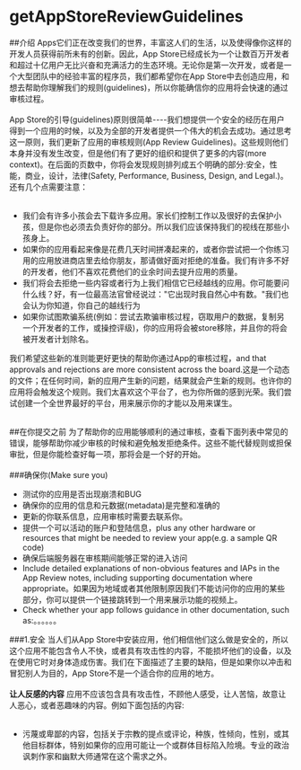 # getAppStoreReviewGuidelines
##介绍
Apps它们正在改变我们的世界，丰富这人们的生活，以及使得像你这样的开发人员获得前所未有的创新。因此，App Store已经成长为一个让数百万开发者和超过十亿用户无比兴奋和充满活力的生态环境。无论你是第一次开发，或者是一个大型团队中的经验丰富的程序员，我们都希望你在App Store中去创造应用，和想去帮助你理解我们的规则(guidelines)，所以你能确信你的应用将会快速的通过审核过程。<br>
<br>
App Store的引导(guidelines)原则很简单----我们想提供一个安全的经历在用户得到一个应用的时候，以及为全部的开发者提供一个伟大的机会去成功。通过思考这一原则，我们更新了应用的审核规则(App Review Guidelines)。这些规则他们本身并没有发生改变，但是他们有了更好的组织和提供了更多的内容(more context)。在后面的页数中，你将会发现规则排列成五个明确的部分:安全，性能，商业，设计，法律(Safety, Performance, Business, Design, and Legal.)。还有几个点需要注意：<br>
<br>
- 我们会有许多小孩会去下载许多应用。家长们控制工作以及很好的去保护小孩，但是你也必须去负责好你的部分。所以我们应该保持我们的视线在那些小孩身上。
- 如果你的应用看起来像是花费几天时间拼凑起来的，或者你尝试把一个你练习用的应用放进商店里去给你朋友，那请做好面对拒绝的准备。我们有许多不好的开发者，他们不喜欢花费他们的业余时间去提升应用的质量。
- 我们将会去拒绝一些内容或者行为上我们相信它已经越线的应用。你可能要问什么线？好，有一位最高法官曾经说过："它出现时我自然心中有数。"我们也会认为你知道，你自己的越线行为
- 如果你试图欺骗系统(例如：尝试去欺骗审核过程，窃取用户的数据，复制另一个开发者的工作，或操控评级)，你的应用将会被store移除，并且你的将会被开发者计划除名。

我们希望这些新的准则能更好更快的帮助你通过App的审核过程，and that approvals and rejections are more consistent across the board.这是一个动态的文件；在任何时间，新的应用产生新的问题，结果就会产生新的规则。也许你的应用将会触发这个规则。我们太喜欢这个平台了，也为你所做的感到光荣。我们尝试创建一个全世界最好的平台，用来展示你的才能以及用来谋生。<br>
<br>

##在你提交之前
为了帮助你的应用能够顺利的通过审核，查看下面列表中常见的错误，能够帮助你减少审核的时候和避免触发拒绝条件。这些不能代替规则或担保审批，但是你能检查好每一项，那将会是一个好的开始。<br>
<br>
###确保你(Make sure you)
- 测试你的应用是否出现崩溃和BUG
- 确保你的应用的信息和元数据(metadata)是完整和准确的
- 更新的你联系信息，应用审核时需要去联系你。
- 提供一个可以活动的账户和登陆信息，plus any other hardware or resources that might be needed to review your app(e.g. a sample QR code)
- 确保后端服务器在审核期间能够正常的进入访问
- Include detailed explanations of non-obvious features and IAPs in the App Review notes, including supporting documentation where appropriate。如果因为地域或者其他限制原因我们不能访问你的应用的某些部分，你可以提供一个链接跳转到一个用来展示功能的视频上。
- Check whether your app follows guidance in other documentation, such as:。。。。。。

###1.安全
当人们从App Store中安装应用，他们相信他们这么做是安全的，所以这个应用不能包含令人不快，或者具有攻击性的内容，不能损坏他们的设备，以及在使用它时对身体造成伤害。我们在下面描述了主要的缺陷，但是如果你以冲击和冒犯别人为目的，App Store不是一个适合你的应用的地方。<br>
<br>
**让人反感的内容**
应用不应该包含具有攻击性，不顾他人感受，让人苦恼，故意让人恶心，或者恶趣味的内容。例如下面包括的内容:<br>
<br>
- 污蔑或卑鄙的内容，包括关于宗教的提点或评论，种族，性倾向，性别，或其他目标群体，特别如果你的应用可能让一个或群体目标陷入险境。专业的政治讽刺作家和幽默大师通常在这个需求之外。


